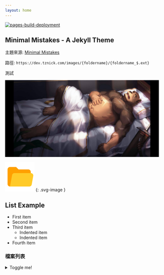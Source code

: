 ```yaml
---
layout: home
---
```

[![pages-build-deployment](https://github.com/nickburrows/images/actions/workflows/pages/pages-build-deployment/badge.svg)](https://github.com/nickburrows/images/actions/workflows/pages/pages-build-deployment)

## Minimal Mistakes - A Jekyll Theme

主題來源: [Minimal Mistakes](https://mmistakes.github.io/minimal-mistakes/)

路徑: `https://dev.tznick.com/images/{foldername}/{foldername_$.ext}`

測試

![test](beek/beek_1.jpg)

![folder](assets/images/folder.svg)
{: .svg-image }

## List Example

- First item
- Second item
- Third item
  - Indented item
  - Indented item
- Fourth item

### 檔案列表

<details markdown="1">
  <summary>
    Toggle me!
  </summary>

- 📂 __docs__
  - 📄 [Gemfile](Gemfile)
  - 📄 [Gemfile.lock](Gemfile.lock)
  - 📄 [\_config.yml](_config.yml)
  - 📂 __\_data__
    - 📄 [authors.yml](_data/authors.yml)
    - 📄 [navigation.yml](_data/navigation.yml)
    - 📄 [ui\-text.yml](_data/ui-text.yml)
  - 📂 __\_includes__
    - 📂 __footer__
      - 📄 [custom.html](_includes/footer/custom.html)
  - 📂 __\_pages__
    - 📄 [404.md](_pages/404.md)
    - 📄 [about.md](_pages/about.md)
    - 📄 [category\-archive.md](_pages/category-archive.md)
    - 📄 [list.md](_pages/list.md)
    - 📄 [mac.md](_pages/mac.md)
    - 📄 [tag\-archive.md](_pages/tag-archive.md)
    - 📄 [year\-archive.md](_pages/year-archive.md)
  - 📂 __\_posts__
    - 📄 [2010\-01\-07\-post\-modified.md](_posts/2010-01-07-post-modified.md)
    - 📄 [2010\-01\-07\-post\-standard.md](_posts/2010-01-07-post-standard.md)
    - 📄 [2010\-01\-08\-post\-chat.md](_posts/2010-01-08-post-chat.md)
    - 📄 [2010\-02\-05\-post\-notice.md](_posts/2010-02-05-post-notice.md)
    - 📄 [2010\-02\-05\-post\-quote.md](_posts/2010-02-05-post-quote.md)
    - 📄 [2010\-03\-07\-post\-link.md](_posts/2010-03-07-post-link.md)
    - 📄 [2019\-04\-18\-welcome\-to\-jekyll.md](_posts/2019-04-18-welcome-to-jekyll.md)
    - 📄 [2022\-05\-09\-macos\-chang\-default\-text\-editor.md](_posts/2022-05-09-macos-chang-default-text-editor.md)
  - 📂 __\_site__
    - 📄 [404.html](_site/404.html)
    - 📂 __about__
      - 📄 [index.html](_site/about/index.html)
    - 📂 __assets__
      - 📂 __css__
        - 📄 [main.css](_site/assets/css/main.css)
      - 📂 __images__
        - 📄 [bio\-photo\-2.jpg](_site/assets/images/bio-photo-2.jpg)
        - 📄 [bio\-photo.jpg](_site/assets/images/bio-photo.jpg)
        - 📄 [favicon\-96.png](_site/assets/images/favicon-96.png)
        - 📄 [folder.svg](_site/assets/images/folder.svg)
        - 📄 [ryan.jpg](_site/assets/images/ryan.jpg)
      - 📂 __js__
        - 📄 [\_main.js](_site/assets/js/_main.js)
        - 📂 __lunr__
          - 📄 [lunr\-en.js](_site/assets/js/lunr/lunr-en.js)
          - 📄 [lunr\-gr.js](_site/assets/js/lunr/lunr-gr.js)
          - 📄 [lunr\-store.js](_site/assets/js/lunr/lunr-store.js)
          - 📄 [lunr.js](_site/assets/js/lunr/lunr.js)
          - 📄 [lunr.min.js](_site/assets/js/lunr/lunr.min.js)
        - 📄 [main.min.js](_site/assets/js/main.min.js)
        - 📂 __plugins__
          - 📄 [gumshoe.js](_site/assets/js/plugins/gumshoe.js)
          - 📄 [jquery.ba\-throttle\-debounce.js](_site/assets/js/plugins/jquery.ba-throttle-debounce.js)
          - 📄 [jquery.fitvids.js](_site/assets/js/plugins/jquery.fitvids.js)
          - 📄 [jquery.greedy\-navigation.js](_site/assets/js/plugins/jquery.greedy-navigation.js)
          - 📄 [jquery.magnific\-popup.js](_site/assets/js/plugins/jquery.magnific-popup.js)
          - 📄 [smooth\-scroll.js](_site/assets/js/plugins/smooth-scroll.js)
        - 📂 __vendor__
          - 📂 __jquery__
            - 📄 [jquery\-3.5.1.js](_site/assets/js/vendor/jquery/jquery-3.5.1.js)
    - 📂 __beek__
      - 📄 [beek\_1.jpg](_site/beek/beek_1.jpg)
      - 📄 [beek\_2.jpg](_site/beek/beek_2.jpg)
      - 📄 [beek\_3.jpg](_site/beek/beek_3.jpg)
      - 📄 [beek\_4.jpg](_site/beek/beek_4.jpg)
      - 📄 [beek\_5.jpg](_site/beek/beek_5.jpg)
      - 📄 [beek\_6.jpg](_site/beek/beek_6.jpg)
    - 📂 __blog__
      - 📂 __macos\-chang\-default\-text\-editor__
        - 📄 [index.html](_site/blog/macos-chang-default-text-editor/index.html)
      - 📂 __post\-chat__
        - 📄 [index.html](_site/blog/post-chat/index.html)
      - 📂 __post\-link__
        - 📄 [index.html](_site/blog/post-link/index.html)
      - 📂 __post\-modified__
        - 📄 [index.html](_site/blog/post-modified/index.html)
      - 📂 __post\-notice__
        - 📄 [index.html](_site/blog/post-notice/index.html)
      - 📂 __post\-quote__
        - 📄 [index.html](_site/blog/post-quote/index.html)
      - 📂 __post\-standard__
        - 📄 [index.html](_site/blog/post-standard/index.html)
      - 📂 __welcome\-to\-jekyll__
        - 📄 [index.html](_site/blog/welcome-to-jekyll/index.html)
    - 📂 __categories__
      - 📄 [index.html](_site/categories/index.html)
    - 📄 [feed.xml](_site/feed.xml)
    - 📂 __furry__
      - 📄 [furry\_1.jpg](_site/furry/furry_1.jpg)
      - 📄 [furry\_2.jpg](_site/furry/furry_2.jpg)
    - 📂 __furry\_shota__
      - 📄 [furry\_shota\_1.jpg](_site/furry_shota/furry_shota_1.jpg)
      - 📄 [furry\_shota\_10.jpg](_site/furry_shota/furry_shota_10.jpg)
      - 📄 [furry\_shota\_11.jpg](_site/furry_shota/furry_shota_11.jpg)
      - 📄 [furry\_shota\_12.jpg](_site/furry_shota/furry_shota_12.jpg)
      - 📄 [furry\_shota\_13.jpg](_site/furry_shota/furry_shota_13.jpg)
      - 📄 [furry\_shota\_14.jpg](_site/furry_shota/furry_shota_14.jpg)
      - 📄 [furry\_shota\_15.jpg](_site/furry_shota/furry_shota_15.jpg)
      - 📄 [furry\_shota\_16.jpg](_site/furry_shota/furry_shota_16.jpg)
      - 📄 [furry\_shota\_17.jpg](_site/furry_shota/furry_shota_17.jpg)
      - 📄 [furry\_shota\_18.jpg](_site/furry_shota/furry_shota_18.jpg)
      - 📄 [furry\_shota\_19.jpg](_site/furry_shota/furry_shota_19.jpg)
      - 📄 [furry\_shota\_2.jpg](_site/furry_shota/furry_shota_2.jpg)
      - 📄 [furry\_shota\_20.jpg](_site/furry_shota/furry_shota_20.jpg)
      - 📄 [furry\_shota\_21.jpg](_site/furry_shota/furry_shota_21.jpg)
      - 📄 [furry\_shota\_22.jpg](_site/furry_shota/furry_shota_22.jpg)
      - 📄 [furry\_shota\_23.jpg](_site/furry_shota/furry_shota_23.jpg)
      - 📄 [furry\_shota\_24.jpg](_site/furry_shota/furry_shota_24.jpg)
      - 📄 [furry\_shota\_3.jpg](_site/furry_shota/furry_shota_3.jpg)
      - 📄 [furry\_shota\_4.jpg](_site/furry_shota/furry_shota_4.jpg)
      - 📄 [furry\_shota\_5.jpg](_site/furry_shota/furry_shota_5.jpg)
      - 📄 [furry\_shota\_6.jpg](_site/furry_shota/furry_shota_6.jpg)
      - 📄 [furry\_shota\_7.jpg](_site/furry_shota/furry_shota_7.jpg)
      - 📄 [furry\_shota\_8.jpg](_site/furry_shota/furry_shota_8.jpg)
      - 📄 [furry\_shota\_9.jpg](_site/furry_shota/furry_shota_9.jpg)
    - 📂 __gyee__
      - 📄 [gyee\_1.jpg](_site/gyee/gyee_1.jpg)
      - 📄 [gyee\_2.jpg](_site/gyee/gyee_2.jpg)
    - 📄 [index.html](_site/index.html)
    - 📂 __kc__
      - 📄 [kc\_1.jpg](_site/kc/kc_1.jpg)
      - 📄 [kc\_10.jpg](_site/kc/kc_10.jpg)
      - 📄 [kc\_11.jpg](_site/kc/kc_11.jpg)
      - 📄 [kc\_12.jpg](_site/kc/kc_12.jpg)
      - 📄 [kc\_13.jpg](_site/kc/kc_13.jpg)
      - 📄 [kc\_14.jpg](_site/kc/kc_14.jpg)
      - 📄 [kc\_15.jpg](_site/kc/kc_15.jpg)
      - 📄 [kc\_16.jpg](_site/kc/kc_16.jpg)
      - 📄 [kc\_17.jpg](_site/kc/kc_17.jpg)
      - 📄 [kc\_18.jpg](_site/kc/kc_18.jpg)
      - 📄 [kc\_19.jpg](_site/kc/kc_19.jpg)
      - 📄 [kc\_2.jpg](_site/kc/kc_2.jpg)
      - 📄 [kc\_20.jpg](_site/kc/kc_20.jpg)
      - 📄 [kc\_21.jpg](_site/kc/kc_21.jpg)
      - 📄 [kc\_22.jpg](_site/kc/kc_22.jpg)
      - 📄 [kc\_23.jpg](_site/kc/kc_23.jpg)
      - 📄 [kc\_24.jpg](_site/kc/kc_24.jpg)
      - 📄 [kc\_25.jpg](_site/kc/kc_25.jpg)
      - 📄 [kc\_26.jpg](_site/kc/kc_26.jpg)
      - 📄 [kc\_27.jpg](_site/kc/kc_27.jpg)
      - 📄 [kc\_28.jpg](_site/kc/kc_28.jpg)
      - 📄 [kc\_29.jpg](_site/kc/kc_29.jpg)
      - 📄 [kc\_3.jpg](_site/kc/kc_3.jpg)
      - 📄 [kc\_30.jpg](_site/kc/kc_30.jpg)
      - 📄 [kc\_31.jpg](_site/kc/kc_31.jpg)
      - 📄 [kc\_32.jpg](_site/kc/kc_32.jpg)
      - 📄 [kc\_33.jpg](_site/kc/kc_33.jpg)
      - 📄 [kc\_34.jpg](_site/kc/kc_34.jpg)
      - 📄 [kc\_35.jpg](_site/kc/kc_35.jpg)
      - 📄 [kc\_36.jpg](_site/kc/kc_36.jpg)
      - 📄 [kc\_37.jpg](_site/kc/kc_37.jpg)
      - 📄 [kc\_38.jpg](_site/kc/kc_38.jpg)
      - 📄 [kc\_39.jpg](_site/kc/kc_39.jpg)
      - 📄 [kc\_4.jpg](_site/kc/kc_4.jpg)
      - 📄 [kc\_40.jpg](_site/kc/kc_40.jpg)
      - 📄 [kc\_41.jpg](_site/kc/kc_41.jpg)
      - 📄 [kc\_42.jpg](_site/kc/kc_42.jpg)
      - 📄 [kc\_43.jpg](_site/kc/kc_43.jpg)
      - 📄 [kc\_44.jpg](_site/kc/kc_44.jpg)
      - 📄 [kc\_45.jpg](_site/kc/kc_45.jpg)
      - 📄 [kc\_46.jpg](_site/kc/kc_46.jpg)
      - 📄 [kc\_5.jpg](_site/kc/kc_5.jpg)
      - 📄 [kc\_6.jpg](_site/kc/kc_6.jpg)
      - 📄 [kc\_7.jpg](_site/kc/kc_7.jpg)
      - 📄 [kc\_8.jpg](_site/kc/kc_8.jpg)
      - 📄 [kc\_9.jpg](_site/kc/kc_9.jpg)
    - 📂 __kevin__
      - 📄 [kevin\_1.jpeg](_site/kevin/kevin_1.jpeg)
      - 📄 [kevin\_10.jpeg](_site/kevin/kevin_10.jpeg)
      - 📄 [kevin\_100.jpeg](_site/kevin/kevin_100.jpeg)
      - 📄 [kevin\_101.jpeg](_site/kevin/kevin_101.jpeg)
      - 📄 [kevin\_102.jpeg](_site/kevin/kevin_102.jpeg)
      - 📄 [kevin\_103.jpeg](_site/kevin/kevin_103.jpeg)
      - 📄 [kevin\_104.jpeg](_site/kevin/kevin_104.jpeg)
      - 📄 [kevin\_105.jpeg](_site/kevin/kevin_105.jpeg)
      - 📄 [kevin\_106.jpeg](_site/kevin/kevin_106.jpeg)
      - 📄 [kevin\_107.jpeg](_site/kevin/kevin_107.jpeg)
      - 📄 [kevin\_108.jpeg](_site/kevin/kevin_108.jpeg)
      - 📄 [kevin\_109.jpeg](_site/kevin/kevin_109.jpeg)
      - 📄 [kevin\_11.jpeg](_site/kevin/kevin_11.jpeg)
      - 📄 [kevin\_110.jpeg](_site/kevin/kevin_110.jpeg)
      - 📄 [kevin\_111.jpeg](_site/kevin/kevin_111.jpeg)
      - 📄 [kevin\_112.jpeg](_site/kevin/kevin_112.jpeg)
      - 📄 [kevin\_113.jpeg](_site/kevin/kevin_113.jpeg)
      - 📄 [kevin\_114.jpeg](_site/kevin/kevin_114.jpeg)
      - 📄 [kevin\_115.jpeg](_site/kevin/kevin_115.jpeg)
      - 📄 [kevin\_116.jpeg](_site/kevin/kevin_116.jpeg)
      - 📄 [kevin\_117.jpeg](_site/kevin/kevin_117.jpeg)
      - 📄 [kevin\_118.jpeg](_site/kevin/kevin_118.jpeg)
      - 📄 [kevin\_119.jpeg](_site/kevin/kevin_119.jpeg)
      - 📄 [kevin\_12.jpeg](_site/kevin/kevin_12.jpeg)
      - 📄 [kevin\_120.jpeg](_site/kevin/kevin_120.jpeg)
      - 📄 [kevin\_121.jpeg](_site/kevin/kevin_121.jpeg)
      - 📄 [kevin\_122.jpeg](_site/kevin/kevin_122.jpeg)
      - 📄 [kevin\_123.jpeg](_site/kevin/kevin_123.jpeg)
      - 📄 [kevin\_124.jpeg](_site/kevin/kevin_124.jpeg)
      - 📄 [kevin\_125.jpeg](_site/kevin/kevin_125.jpeg)
      - 📄 [kevin\_126.jpeg](_site/kevin/kevin_126.jpeg)
      - 📄 [kevin\_127.jpeg](_site/kevin/kevin_127.jpeg)
      - 📄 [kevin\_128.jpeg](_site/kevin/kevin_128.jpeg)
      - 📄 [kevin\_129.jpeg](_site/kevin/kevin_129.jpeg)
      - 📄 [kevin\_13.jpeg](_site/kevin/kevin_13.jpeg)
      - 📄 [kevin\_130.jpeg](_site/kevin/kevin_130.jpeg)
      - 📄 [kevin\_131.jpeg](_site/kevin/kevin_131.jpeg)
      - 📄 [kevin\_132.png](_site/kevin/kevin_132.png)
      - 📄 [kevin\_133.png](_site/kevin/kevin_133.png)
      - 📄 [kevin\_134.png](_site/kevin/kevin_134.png)
      - 📄 [kevin\_135.png](_site/kevin/kevin_135.png)
      - 📄 [kevin\_136.jpeg](_site/kevin/kevin_136.jpeg)
      - 📄 [kevin\_137.jpeg](_site/kevin/kevin_137.jpeg)
      - 📄 [kevin\_138.jpeg](_site/kevin/kevin_138.jpeg)
      - 📄 [kevin\_139.jpeg](_site/kevin/kevin_139.jpeg)
      - 📄 [kevin\_14.jpeg](_site/kevin/kevin_14.jpeg)
      - 📄 [kevin\_140.jpeg](_site/kevin/kevin_140.jpeg)
      - 📄 [kevin\_141.jpeg](_site/kevin/kevin_141.jpeg)
      - 📄 [kevin\_142.jpeg](_site/kevin/kevin_142.jpeg)
      - 📄 [kevin\_143.jpeg](_site/kevin/kevin_143.jpeg)
      - 📄 [kevin\_144.jpeg](_site/kevin/kevin_144.jpeg)
      - 📄 [kevin\_145.jpeg](_site/kevin/kevin_145.jpeg)
      - 📄 [kevin\_146.jpeg](_site/kevin/kevin_146.jpeg)
      - 📄 [kevin\_147.jpeg](_site/kevin/kevin_147.jpeg)
      - 📄 [kevin\_148.jpeg](_site/kevin/kevin_148.jpeg)
      - 📄 [kevin\_149.jpeg](_site/kevin/kevin_149.jpeg)
      - 📄 [kevin\_15.jpeg](_site/kevin/kevin_15.jpeg)
      - 📄 [kevin\_150.jpeg](_site/kevin/kevin_150.jpeg)
      - 📄 [kevin\_151.jpeg](_site/kevin/kevin_151.jpeg)
      - 📄 [kevin\_152.jpeg](_site/kevin/kevin_152.jpeg)
      - 📄 [kevin\_153.jpeg](_site/kevin/kevin_153.jpeg)
      - 📄 [kevin\_154.jpeg](_site/kevin/kevin_154.jpeg)
      - 📄 [kevin\_155.jpeg](_site/kevin/kevin_155.jpeg)
      - 📄 [kevin\_156.jpeg](_site/kevin/kevin_156.jpeg)
      - 📄 [kevin\_157.jpeg](_site/kevin/kevin_157.jpeg)
      - 📄 [kevin\_158.jpeg](_site/kevin/kevin_158.jpeg)
      - 📄 [kevin\_159.jpeg](_site/kevin/kevin_159.jpeg)
      - 📄 [kevin\_16.jpeg](_site/kevin/kevin_16.jpeg)
      - 📄 [kevin\_160.jpeg](_site/kevin/kevin_160.jpeg)
      - 📄 [kevin\_161.jpeg](_site/kevin/kevin_161.jpeg)
      - 📄 [kevin\_162.jpeg](_site/kevin/kevin_162.jpeg)
      - 📄 [kevin\_163.gif](_site/kevin/kevin_163.gif)
      - 📄 [kevin\_164.jpeg](_site/kevin/kevin_164.jpeg)
      - 📄 [kevin\_165.jpeg](_site/kevin/kevin_165.jpeg)
      - 📄 [kevin\_166.jpeg](_site/kevin/kevin_166.jpeg)
      - 📄 [kevin\_167.jpeg](_site/kevin/kevin_167.jpeg)
      - 📄 [kevin\_168.jpeg](_site/kevin/kevin_168.jpeg)
      - 📄 [kevin\_169.jpeg](_site/kevin/kevin_169.jpeg)
      - 📄 [kevin\_17.jpeg](_site/kevin/kevin_17.jpeg)
      - 📄 [kevin\_170.jpeg](_site/kevin/kevin_170.jpeg)
      - 📄 [kevin\_171.jpeg](_site/kevin/kevin_171.jpeg)
      - 📄 [kevin\_172.jpeg](_site/kevin/kevin_172.jpeg)
      - 📄 [kevin\_173.jpeg](_site/kevin/kevin_173.jpeg)
      - 📄 [kevin\_174.jpeg](_site/kevin/kevin_174.jpeg)
      - 📄 [kevin\_175.jpeg](_site/kevin/kevin_175.jpeg)
      - 📄 [kevin\_176.jpeg](_site/kevin/kevin_176.jpeg)
      - 📄 [kevin\_177.jpeg](_site/kevin/kevin_177.jpeg)
      - 📄 [kevin\_178.png](_site/kevin/kevin_178.png)
      - 📄 [kevin\_179.jpeg](_site/kevin/kevin_179.jpeg)
      - 📄 [kevin\_18.jpeg](_site/kevin/kevin_18.jpeg)
      - 📄 [kevin\_180.jpeg](_site/kevin/kevin_180.jpeg)
      - 📄 [kevin\_181.jpeg](_site/kevin/kevin_181.jpeg)
      - 📄 [kevin\_182.jpeg](_site/kevin/kevin_182.jpeg)
      - 📄 [kevin\_183.jpeg](_site/kevin/kevin_183.jpeg)
      - 📄 [kevin\_184.jpeg](_site/kevin/kevin_184.jpeg)
      - 📄 [kevin\_185.jpeg](_site/kevin/kevin_185.jpeg)
      - 📄 [kevin\_19.jpeg](_site/kevin/kevin_19.jpeg)
      - 📄 [kevin\_2.jpeg](_site/kevin/kevin_2.jpeg)
      - 📄 [kevin\_20.jpeg](_site/kevin/kevin_20.jpeg)
      - 📄 [kevin\_21.jpeg](_site/kevin/kevin_21.jpeg)
      - 📄 [kevin\_22.jpeg](_site/kevin/kevin_22.jpeg)
      - 📄 [kevin\_23.jpeg](_site/kevin/kevin_23.jpeg)
      - 📄 [kevin\_24.jpeg](_site/kevin/kevin_24.jpeg)
      - 📄 [kevin\_25.jpeg](_site/kevin/kevin_25.jpeg)
      - 📄 [kevin\_26.jpeg](_site/kevin/kevin_26.jpeg)
      - 📄 [kevin\_27.jpeg](_site/kevin/kevin_27.jpeg)
      - 📄 [kevin\_28.jpeg](_site/kevin/kevin_28.jpeg)
      - 📄 [kevin\_29.jpeg](_site/kevin/kevin_29.jpeg)
      - 📄 [kevin\_3.jpeg](_site/kevin/kevin_3.jpeg)
      - 📄 [kevin\_30.jpeg](_site/kevin/kevin_30.jpeg)
      - 📄 [kevin\_31.jpeg](_site/kevin/kevin_31.jpeg)
      - 📄 [kevin\_32.jpeg](_site/kevin/kevin_32.jpeg)
      - 📄 [kevin\_33.jpeg](_site/kevin/kevin_33.jpeg)
      - 📄 [kevin\_34.jpeg](_site/kevin/kevin_34.jpeg)
      - 📄 [kevin\_35.jpeg](_site/kevin/kevin_35.jpeg)
      - 📄 [kevin\_36.jpeg](_site/kevin/kevin_36.jpeg)
      - 📄 [kevin\_37.jpeg](_site/kevin/kevin_37.jpeg)
      - 📄 [kevin\_38.jpeg](_site/kevin/kevin_38.jpeg)
      - 📄 [kevin\_39.jpeg](_site/kevin/kevin_39.jpeg)
      - 📄 [kevin\_4.jpeg](_site/kevin/kevin_4.jpeg)
      - 📄 [kevin\_40.jpeg](_site/kevin/kevin_40.jpeg)
      - 📄 [kevin\_41.jpeg](_site/kevin/kevin_41.jpeg)
      - 📄 [kevin\_42.jpeg](_site/kevin/kevin_42.jpeg)
      - 📄 [kevin\_43.jpeg](_site/kevin/kevin_43.jpeg)
      - 📄 [kevin\_44.jpeg](_site/kevin/kevin_44.jpeg)
      - 📄 [kevin\_45.jpeg](_site/kevin/kevin_45.jpeg)
      - 📄 [kevin\_46.jpeg](_site/kevin/kevin_46.jpeg)
      - 📄 [kevin\_47.jpeg](_site/kevin/kevin_47.jpeg)
      - 📄 [kevin\_48.jpeg](_site/kevin/kevin_48.jpeg)
      - 📄 [kevin\_49.jpeg](_site/kevin/kevin_49.jpeg)
      - 📄 [kevin\_5.jpeg](_site/kevin/kevin_5.jpeg)
      - 📄 [kevin\_50.jpeg](_site/kevin/kevin_50.jpeg)
      - 📄 [kevin\_51.jpeg](_site/kevin/kevin_51.jpeg)
      - 📄 [kevin\_52.jpeg](_site/kevin/kevin_52.jpeg)
      - 📄 [kevin\_53.jpeg](_site/kevin/kevin_53.jpeg)
      - 📄 [kevin\_54.jpeg](_site/kevin/kevin_54.jpeg)
      - 📄 [kevin\_55.jpeg](_site/kevin/kevin_55.jpeg)
      - 📄 [kevin\_56.jpeg](_site/kevin/kevin_56.jpeg)
      - 📄 [kevin\_57.jpeg](_site/kevin/kevin_57.jpeg)
      - 📄 [kevin\_58.jpeg](_site/kevin/kevin_58.jpeg)
      - 📄 [kevin\_59.jpeg](_site/kevin/kevin_59.jpeg)
      - 📄 [kevin\_6.jpeg](_site/kevin/kevin_6.jpeg)
      - 📄 [kevin\_60.jpeg](_site/kevin/kevin_60.jpeg)
      - 📄 [kevin\_61.jpeg](_site/kevin/kevin_61.jpeg)
      - 📄 [kevin\_62.jpeg](_site/kevin/kevin_62.jpeg)
      - 📄 [kevin\_63.jpeg](_site/kevin/kevin_63.jpeg)
      - 📄 [kevin\_64.jpeg](_site/kevin/kevin_64.jpeg)
      - 📄 [kevin\_65.jpeg](_site/kevin/kevin_65.jpeg)
      - 📄 [kevin\_66.jpeg](_site/kevin/kevin_66.jpeg)
      - 📄 [kevin\_67.jpeg](_site/kevin/kevin_67.jpeg)
      - 📄 [kevin\_68.jpeg](_site/kevin/kevin_68.jpeg)
      - 📄 [kevin\_69.jpeg](_site/kevin/kevin_69.jpeg)
      - 📄 [kevin\_7.jpeg](_site/kevin/kevin_7.jpeg)
      - 📄 [kevin\_70.jpeg](_site/kevin/kevin_70.jpeg)
      - 📄 [kevin\_71.jpeg](_site/kevin/kevin_71.jpeg)
      - 📄 [kevin\_72.jpeg](_site/kevin/kevin_72.jpeg)
      - 📄 [kevin\_73.jpeg](_site/kevin/kevin_73.jpeg)
      - 📄 [kevin\_74.jpeg](_site/kevin/kevin_74.jpeg)
      - 📄 [kevin\_75.jpeg](_site/kevin/kevin_75.jpeg)
      - 📄 [kevin\_76.jpeg](_site/kevin/kevin_76.jpeg)
      - 📄 [kevin\_77.jpeg](_site/kevin/kevin_77.jpeg)
      - 📄 [kevin\_78.jpeg](_site/kevin/kevin_78.jpeg)
      - 📄 [kevin\_79.jpeg](_site/kevin/kevin_79.jpeg)
      - 📄 [kevin\_8.jpeg](_site/kevin/kevin_8.jpeg)
      - 📄 [kevin\_80.jpeg](_site/kevin/kevin_80.jpeg)
      - 📄 [kevin\_81.jpeg](_site/kevin/kevin_81.jpeg)
      - 📄 [kevin\_82.jpeg](_site/kevin/kevin_82.jpeg)
      - 📄 [kevin\_83.jpeg](_site/kevin/kevin_83.jpeg)
      - 📄 [kevin\_84.jpeg](_site/kevin/kevin_84.jpeg)
      - 📄 [kevin\_85.jpeg](_site/kevin/kevin_85.jpeg)
      - 📄 [kevin\_86.jpeg](_site/kevin/kevin_86.jpeg)
      - 📄 [kevin\_87.jpeg](_site/kevin/kevin_87.jpeg)
      - 📄 [kevin\_88.jpeg](_site/kevin/kevin_88.jpeg)
      - 📄 [kevin\_89.jpeg](_site/kevin/kevin_89.jpeg)
      - 📄 [kevin\_9.jpeg](_site/kevin/kevin_9.jpeg)
      - 📄 [kevin\_90.jpeg](_site/kevin/kevin_90.jpeg)
      - 📄 [kevin\_91.jpeg](_site/kevin/kevin_91.jpeg)
      - 📄 [kevin\_92.jpeg](_site/kevin/kevin_92.jpeg)
      - 📄 [kevin\_93.jpeg](_site/kevin/kevin_93.jpeg)
      - 📄 [kevin\_94.jpeg](_site/kevin/kevin_94.jpeg)
      - 📄 [kevin\_95.jpeg](_site/kevin/kevin_95.jpeg)
      - 📄 [kevin\_96.jpeg](_site/kevin/kevin_96.jpeg)
      - 📄 [kevin\_97.jpeg](_site/kevin/kevin_97.jpeg)
      - 📄 [kevin\_98.jpeg](_site/kevin/kevin_98.jpeg)
      - 📄 [kevin\_99.jpeg](_site/kevin/kevin_99.jpeg)
    - 📂 __kimono__
      - 📄 [kimono\_1.jpg](_site/kimono/kimono_1.jpg)
      - 📄 [kimono\_2.jpg](_site/kimono/kimono_2.jpg)
      - 📄 [kimono\_3.jpg](_site/kimono/kimono_3.jpg)
      - 📄 [kimono\_4.jpg](_site/kimono/kimono_4.jpg)
    - 📂 __kulau__
      - 📄 [kulau\_1.jpg](_site/kulau/kulau_1.jpg)
      - 📄 [kulau\_2.png](_site/kulau/kulau_2.png)
      - 📄 [kulau\_3.jpg](_site/kulau/kulau_3.jpg)
      - 📄 [kulau\_4.jpg](_site/kulau/kulau_4.jpg)
    - 📂 __lagoon__
      - 📄 [lagoon\_1.jpg](_site/lagoon/lagoon_1.jpg)
      - 📄 [lagoon\_10.jpg](_site/lagoon/lagoon_10.jpg)
      - 📄 [lagoon\_11.jpg](_site/lagoon/lagoon_11.jpg)
      - 📄 [lagoon\_12.jpg](_site/lagoon/lagoon_12.jpg)
      - 📄 [lagoon\_13.jpg](_site/lagoon/lagoon_13.jpg)
      - 📄 [lagoon\_14.jpg](_site/lagoon/lagoon_14.jpg)
      - 📄 [lagoon\_15.jpg](_site/lagoon/lagoon_15.jpg)
      - 📄 [lagoon\_16.jpg](_site/lagoon/lagoon_16.jpg)
      - 📄 [lagoon\_17.jpg](_site/lagoon/lagoon_17.jpg)
      - 📄 [lagoon\_2.jpg](_site/lagoon/lagoon_2.jpg)
      - 📄 [lagoon\_3.jpg](_site/lagoon/lagoon_3.jpg)
      - 📄 [lagoon\_4.jpg](_site/lagoon/lagoon_4.jpg)
      - 📄 [lagoon\_5.jpg](_site/lagoon/lagoon_5.jpg)
      - 📄 [lagoon\_6.jpg](_site/lagoon/lagoon_6.jpg)
      - 📄 [lagoon\_7.jpg](_site/lagoon/lagoon_7.jpg)
      - 📄 [lagoon\_8.jpg](_site/lagoon/lagoon_8.jpg)
      - 📄 [lagoon\_9.jpg](_site/lagoon/lagoon_9.jpg)
    - 📂 __lin\_hu__
      - 📄 [lin\_hu\_1.jpg](_site/lin_hu/lin_hu_1.jpg)
      - 📄 [lin\_hu\_10.jpg](_site/lin_hu/lin_hu_10.jpg)
      - 📄 [lin\_hu\_11.jpg](_site/lin_hu/lin_hu_11.jpg)
      - 📄 [lin\_hu\_2.jpg](_site/lin_hu/lin_hu_2.jpg)
      - 📄 [lin\_hu\_3.jpg](_site/lin_hu/lin_hu_3.jpg)
      - 📄 [lin\_hu\_4.jpg](_site/lin_hu/lin_hu_4.jpg)
      - 📄 [lin\_hu\_5.jpg](_site/lin_hu/lin_hu_5.jpg)
      - 📄 [lin\_hu\_6.jpg](_site/lin_hu/lin_hu_6.jpg)
      - 📄 [lin\_hu\_7.jpg](_site/lin_hu/lin_hu_7.jpg)
      - 📄 [lin\_hu\_8.jpg](_site/lin_hu/lin_hu_8.jpg)
      - 📄 [lin\_hu\_9.jpg](_site/lin_hu/lin_hu_9.jpg)
    - 📂 __list__
      - 📄 [index.html](_site/list/index.html)
    - 📂 __mac__
      - 📄 [index.html](_site/mac/index.html)
    - 📂 __pokemon__
      - 📄 [pokemon\_1.jpg](_site/pokemon/pokemon_1.jpg)
      - 📄 [pokemon\_10.jpg](_site/pokemon/pokemon_10.jpg)
      - 📄 [pokemon\_11.jpg](_site/pokemon/pokemon_11.jpg)
      - 📄 [pokemon\_12.jpg](_site/pokemon/pokemon_12.jpg)
      - 📄 [pokemon\_13.jpg](_site/pokemon/pokemon_13.jpg)
      - 📄 [pokemon\_14.png](_site/pokemon/pokemon_14.png)
      - 📄 [pokemon\_2.jpg](_site/pokemon/pokemon_2.jpg)
      - 📄 [pokemon\_3.jpg](_site/pokemon/pokemon_3.jpg)
      - 📄 [pokemon\_4.jpg](_site/pokemon/pokemon_4.jpg)
      - 📄 [pokemon\_5.jpg](_site/pokemon/pokemon_5.jpg)
      - 📄 [pokemon\_6.jpg](_site/pokemon/pokemon_6.jpg)
      - 📄 [pokemon\_7.jpg](_site/pokemon/pokemon_7.jpg)
      - 📄 [pokemon\_8.jpg](_site/pokemon/pokemon_8.jpg)
      - 📄 [pokemon\_9.jpg](_site/pokemon/pokemon_9.jpg)
    - 📂 __posts__
      - 📄 [index.html](_site/posts/index.html)
    - 📄 [robots.txt](_site/robots.txt)
    - 📂 __sdo__
      - 📄 [sdo\_1.jpg](_site/sdo/sdo_1.jpg)
      - 📄 [sdo\_2.jpg](_site/sdo/sdo_2.jpg)
      - 📄 [sdo\_3.jpg](_site/sdo/sdo_3.jpg)
      - 📄 [sdo\_4.jpg](_site/sdo/sdo_4.jpg)
      - 📄 [sdo\_5.jpg](_site/sdo/sdo_5.jpg)
    - 📂 __shuchi__
      - 📄 [shuchi\_1.jpg](_site/shuchi/shuchi_1.jpg)
      - 📄 [shuchi\_2.jpg](_site/shuchi/shuchi_2.jpg)
      - 📄 [shuchi\_3.jpg](_site/shuchi/shuchi_3.jpg)
      - 📄 [shuchi\_4.png](_site/shuchi/shuchi_4.png)
      - 📄 [shuchi\_5.png](_site/shuchi/shuchi_5.png)
      - 📄 [shuchi\_6.png](_site/shuchi/shuchi_6.png)
      - 📄 [shuchi\_7.jpg](_site/shuchi/shuchi_7.jpg)
      - 📄 [shuchi\_8.jpg](_site/shuchi/shuchi_8.jpg)
    - 📄 [sitemap.xml](_site/sitemap.xml)
    - 📂 __sum__
      - 📄 [sum\_1.jpg](_site/sum/sum_1.jpg)
      - 📄 [sum\_10.jpg](_site/sum/sum_10.jpg)
      - 📄 [sum\_11.jpg](_site/sum/sum_11.jpg)
      - 📄 [sum\_12.jpg](_site/sum/sum_12.jpg)
      - 📄 [sum\_13.png](_site/sum/sum_13.png)
      - 📄 [sum\_14.jpg](_site/sum/sum_14.jpg)
      - 📄 [sum\_15.jpg](_site/sum/sum_15.jpg)
      - 📄 [sum\_16.jpg](_site/sum/sum_16.jpg)
      - 📄 [sum\_17.jpg](_site/sum/sum_17.jpg)
      - 📄 [sum\_18.jpg](_site/sum/sum_18.jpg)
      - 📄 [sum\_19.jpg](_site/sum/sum_19.jpg)
      - 📄 [sum\_2.jpg](_site/sum/sum_2.jpg)
      - 📄 [sum\_20.jpg](_site/sum/sum_20.jpg)
      - 📄 [sum\_21.jpg](_site/sum/sum_21.jpg)
      - 📄 [sum\_22.jpg](_site/sum/sum_22.jpg)
      - 📄 [sum\_23.jpg](_site/sum/sum_23.jpg)
      - 📄 [sum\_3.jpg](_site/sum/sum_3.jpg)
      - 📄 [sum\_4.jpg](_site/sum/sum_4.jpg)
      - 📄 [sum\_5.jpg](_site/sum/sum_5.jpg)
      - 📄 [sum\_6.jpg](_site/sum/sum_6.jpg)
      - 📄 [sum\_7.jpg](_site/sum/sum_7.jpg)
      - 📄 [sum\_8.jpg](_site/sum/sum_8.jpg)
      - 📄 [sum\_9.jpg](_site/sum/sum_9.jpg)
    - 📂 __tags__
      - 📄 [index.html](_site/tags/index.html)
    - 📂 __take__
      - 📄 [take\_1.jpg](_site/take/take_1.jpg)
      - 📄 [take\_10.jpg](_site/take/take_10.jpg)
      - 📄 [take\_11.jpg](_site/take/take_11.jpg)
      - 📄 [take\_12.jpg](_site/take/take_12.jpg)
      - 📄 [take\_13.png](_site/take/take_13.png)
      - 📄 [take\_14.jpg](_site/take/take_14.jpg)
      - 📄 [take\_15.jpg](_site/take/take_15.jpg)
      - 📄 [take\_16.jpg](_site/take/take_16.jpg)
      - 📄 [take\_17.jpg](_site/take/take_17.jpg)
      - 📄 [take\_18.jpg](_site/take/take_18.jpg)
      - 📄 [take\_19.jpg](_site/take/take_19.jpg)
      - 📄 [take\_2.jpg](_site/take/take_2.jpg)
      - 📄 [take\_20.jpg](_site/take/take_20.jpg)
      - 📄 [take\_21.jpg](_site/take/take_21.jpg)
      - 📄 [take\_22.jpg](_site/take/take_22.jpg)
      - 📄 [take\_23.jpg](_site/take/take_23.jpg)
      - 📄 [take\_24.png](_site/take/take_24.png)
      - 📄 [take\_3.jpg](_site/take/take_3.jpg)
      - 📄 [take\_4.jpg](_site/take/take_4.jpg)
      - 📄 [take\_5.jpg](_site/take/take_5.jpg)
      - 📄 [take\_6.jpg](_site/take/take_6.jpg)
      - 📄 [take\_7.jpg](_site/take/take_7.jpg)
      - 📄 [take\_8.jpg](_site/take/take_8.jpg)
      - 📄 [take\_9.jpg](_site/take/take_9.jpg)
  - 📂 __assets__
    - 📂 __css__
    - 📂 __images__
      - 📄 [bio\-photo\-2.jpg](assets/images/bio-photo-2.jpg)
      - 📄 [bio\-photo.jpg](assets/images/bio-photo.jpg)
      - 📄 [favicon\-96.png](assets/images/favicon-96.png)
      - 📄 [folder.svg](assets/images/folder.svg)
      - 📄 [ryan.jpg](assets/images/ryan.jpg)
  - 📂 __beek__
    - 📄 [beek\_1.jpg](beek/beek_1.jpg)
    - 📄 [beek\_2.jpg](beek/beek_2.jpg)
    - 📄 [beek\_3.jpg](beek/beek_3.jpg)
    - 📄 [beek\_4.jpg](beek/beek_4.jpg)
    - 📄 [beek\_5.jpg](beek/beek_5.jpg)
    - 📄 [beek\_6.jpg](beek/beek_6.jpg)
  - 📂 __car__
  - 📂 __furry__
    - 📄 [furry\_1.jpg](furry/furry_1.jpg)
    - 📄 [furry\_2.jpg](furry/furry_2.jpg)
  - 📂 __furry\_shota__
    - 📄 [furry\_shota\_1.jpg](furry_shota/furry_shota_1.jpg)
    - 📄 [furry\_shota\_10.jpg](furry_shota/furry_shota_10.jpg)
    - 📄 [furry\_shota\_11.jpg](furry_shota/furry_shota_11.jpg)
    - 📄 [furry\_shota\_12.jpg](furry_shota/furry_shota_12.jpg)
    - 📄 [furry\_shota\_13.jpg](furry_shota/furry_shota_13.jpg)
    - 📄 [furry\_shota\_14.jpg](furry_shota/furry_shota_14.jpg)
    - 📄 [furry\_shota\_15.jpg](furry_shota/furry_shota_15.jpg)
    - 📄 [furry\_shota\_16.jpg](furry_shota/furry_shota_16.jpg)
    - 📄 [furry\_shota\_17.jpg](furry_shota/furry_shota_17.jpg)
    - 📄 [furry\_shota\_18.jpg](furry_shota/furry_shota_18.jpg)
    - 📄 [furry\_shota\_19.jpg](furry_shota/furry_shota_19.jpg)
    - 📄 [furry\_shota\_2.jpg](furry_shota/furry_shota_2.jpg)
    - 📄 [furry\_shota\_20.jpg](furry_shota/furry_shota_20.jpg)
    - 📄 [furry\_shota\_21.jpg](furry_shota/furry_shota_21.jpg)
    - 📄 [furry\_shota\_22.jpg](furry_shota/furry_shota_22.jpg)
    - 📄 [furry\_shota\_23.jpg](furry_shota/furry_shota_23.jpg)
    - 📄 [furry\_shota\_24.jpg](furry_shota/furry_shota_24.jpg)
    - 📄 [furry\_shota\_3.jpg](furry_shota/furry_shota_3.jpg)
    - 📄 [furry\_shota\_4.jpg](furry_shota/furry_shota_4.jpg)
    - 📄 [furry\_shota\_5.jpg](furry_shota/furry_shota_5.jpg)
    - 📄 [furry\_shota\_6.jpg](furry_shota/furry_shota_6.jpg)
    - 📄 [furry\_shota\_7.jpg](furry_shota/furry_shota_7.jpg)
    - 📄 [furry\_shota\_8.jpg](furry_shota/furry_shota_8.jpg)
    - 📄 [furry\_shota\_9.jpg](furry_shota/furry_shota_9.jpg)
  - 📂 __game__
  - 📂 __gyee__
    - 📄 [gyee\_1.jpg](gyee/gyee_1.jpg)
    - 📄 [gyee\_2.jpg](gyee/gyee_2.jpg)
  - 📄 [index.md](index.md)
  - 📂 __kc__
    - 📄 [kc\_1.jpg](kc/kc_1.jpg)
    - 📄 [kc\_10.jpg](kc/kc_10.jpg)
    - 📄 [kc\_11.jpg](kc/kc_11.jpg)
    - 📄 [kc\_12.jpg](kc/kc_12.jpg)
    - 📄 [kc\_13.jpg](kc/kc_13.jpg)
    - 📄 [kc\_14.jpg](kc/kc_14.jpg)
    - 📄 [kc\_15.jpg](kc/kc_15.jpg)
    - 📄 [kc\_16.jpg](kc/kc_16.jpg)
    - 📄 [kc\_17.jpg](kc/kc_17.jpg)
    - 📄 [kc\_18.jpg](kc/kc_18.jpg)
    - 📄 [kc\_19.jpg](kc/kc_19.jpg)
    - 📄 [kc\_2.jpg](kc/kc_2.jpg)
    - 📄 [kc\_20.jpg](kc/kc_20.jpg)
    - 📄 [kc\_21.jpg](kc/kc_21.jpg)
    - 📄 [kc\_22.jpg](kc/kc_22.jpg)
    - 📄 [kc\_23.jpg](kc/kc_23.jpg)
    - 📄 [kc\_24.jpg](kc/kc_24.jpg)
    - 📄 [kc\_25.jpg](kc/kc_25.jpg)
    - 📄 [kc\_26.jpg](kc/kc_26.jpg)
    - 📄 [kc\_27.jpg](kc/kc_27.jpg)
    - 📄 [kc\_28.jpg](kc/kc_28.jpg)
    - 📄 [kc\_29.jpg](kc/kc_29.jpg)
    - 📄 [kc\_3.jpg](kc/kc_3.jpg)
    - 📄 [kc\_30.jpg](kc/kc_30.jpg)
    - 📄 [kc\_31.jpg](kc/kc_31.jpg)
    - 📄 [kc\_32.jpg](kc/kc_32.jpg)
    - 📄 [kc\_33.jpg](kc/kc_33.jpg)
    - 📄 [kc\_34.jpg](kc/kc_34.jpg)
    - 📄 [kc\_35.jpg](kc/kc_35.jpg)
    - 📄 [kc\_36.jpg](kc/kc_36.jpg)
    - 📄 [kc\_37.jpg](kc/kc_37.jpg)
    - 📄 [kc\_38.jpg](kc/kc_38.jpg)
    - 📄 [kc\_39.jpg](kc/kc_39.jpg)
    - 📄 [kc\_4.jpg](kc/kc_4.jpg)
    - 📄 [kc\_40.jpg](kc/kc_40.jpg)
    - 📄 [kc\_41.jpg](kc/kc_41.jpg)
    - 📄 [kc\_42.jpg](kc/kc_42.jpg)
    - 📄 [kc\_43.jpg](kc/kc_43.jpg)
    - 📄 [kc\_44.jpg](kc/kc_44.jpg)
    - 📄 [kc\_45.jpg](kc/kc_45.jpg)
    - 📄 [kc\_46.jpg](kc/kc_46.jpg)
    - 📄 [kc\_5.jpg](kc/kc_5.jpg)
    - 📄 [kc\_6.jpg](kc/kc_6.jpg)
    - 📄 [kc\_7.jpg](kc/kc_7.jpg)
    - 📄 [kc\_8.jpg](kc/kc_8.jpg)
    - 📄 [kc\_9.jpg](kc/kc_9.jpg)
  - 📂 __kevin__
    - 📄 [kevin\_1.jpeg](kevin/kevin_1.jpeg)
    - 📄 [kevin\_10.jpeg](kevin/kevin_10.jpeg)
    - 📄 [kevin\_100.jpeg](kevin/kevin_100.jpeg)
    - 📄 [kevin\_101.jpeg](kevin/kevin_101.jpeg)
    - 📄 [kevin\_102.jpeg](kevin/kevin_102.jpeg)
    - 📄 [kevin\_103.jpeg](kevin/kevin_103.jpeg)
    - 📄 [kevin\_104.jpeg](kevin/kevin_104.jpeg)
    - 📄 [kevin\_105.jpeg](kevin/kevin_105.jpeg)
    - 📄 [kevin\_106.jpeg](kevin/kevin_106.jpeg)
    - 📄 [kevin\_107.jpeg](kevin/kevin_107.jpeg)
    - 📄 [kevin\_108.jpeg](kevin/kevin_108.jpeg)
    - 📄 [kevin\_109.jpeg](kevin/kevin_109.jpeg)
    - 📄 [kevin\_11.jpeg](kevin/kevin_11.jpeg)
    - 📄 [kevin\_110.jpeg](kevin/kevin_110.jpeg)
    - 📄 [kevin\_111.jpeg](kevin/kevin_111.jpeg)
    - 📄 [kevin\_112.jpeg](kevin/kevin_112.jpeg)
    - 📄 [kevin\_113.jpeg](kevin/kevin_113.jpeg)
    - 📄 [kevin\_114.jpeg](kevin/kevin_114.jpeg)
    - 📄 [kevin\_115.jpeg](kevin/kevin_115.jpeg)
    - 📄 [kevin\_116.jpeg](kevin/kevin_116.jpeg)
    - 📄 [kevin\_117.jpeg](kevin/kevin_117.jpeg)
    - 📄 [kevin\_118.jpeg](kevin/kevin_118.jpeg)
    - 📄 [kevin\_119.jpeg](kevin/kevin_119.jpeg)
    - 📄 [kevin\_12.jpeg](kevin/kevin_12.jpeg)
    - 📄 [kevin\_120.jpeg](kevin/kevin_120.jpeg)
    - 📄 [kevin\_121.jpeg](kevin/kevin_121.jpeg)
    - 📄 [kevin\_122.jpeg](kevin/kevin_122.jpeg)
    - 📄 [kevin\_123.jpeg](kevin/kevin_123.jpeg)
    - 📄 [kevin\_124.jpeg](kevin/kevin_124.jpeg)
    - 📄 [kevin\_125.jpeg](kevin/kevin_125.jpeg)
    - 📄 [kevin\_126.jpeg](kevin/kevin_126.jpeg)
    - 📄 [kevin\_127.jpeg](kevin/kevin_127.jpeg)
    - 📄 [kevin\_128.jpeg](kevin/kevin_128.jpeg)
    - 📄 [kevin\_129.jpeg](kevin/kevin_129.jpeg)
    - 📄 [kevin\_13.jpeg](kevin/kevin_13.jpeg)
    - 📄 [kevin\_130.jpeg](kevin/kevin_130.jpeg)
    - 📄 [kevin\_131.jpeg](kevin/kevin_131.jpeg)
    - 📄 [kevin\_132.png](kevin/kevin_132.png)
    - 📄 [kevin\_133.png](kevin/kevin_133.png)
    - 📄 [kevin\_134.png](kevin/kevin_134.png)
    - 📄 [kevin\_135.png](kevin/kevin_135.png)
    - 📄 [kevin\_136.jpeg](kevin/kevin_136.jpeg)
    - 📄 [kevin\_137.jpeg](kevin/kevin_137.jpeg)
    - 📄 [kevin\_138.jpeg](kevin/kevin_138.jpeg)
    - 📄 [kevin\_139.jpeg](kevin/kevin_139.jpeg)
    - 📄 [kevin\_14.jpeg](kevin/kevin_14.jpeg)
    - 📄 [kevin\_140.jpeg](kevin/kevin_140.jpeg)
    - 📄 [kevin\_141.jpeg](kevin/kevin_141.jpeg)
    - 📄 [kevin\_142.jpeg](kevin/kevin_142.jpeg)
    - 📄 [kevin\_143.jpeg](kevin/kevin_143.jpeg)
    - 📄 [kevin\_144.jpeg](kevin/kevin_144.jpeg)
    - 📄 [kevin\_145.jpeg](kevin/kevin_145.jpeg)
    - 📄 [kevin\_146.jpeg](kevin/kevin_146.jpeg)
    - 📄 [kevin\_147.jpeg](kevin/kevin_147.jpeg)
    - 📄 [kevin\_148.jpeg](kevin/kevin_148.jpeg)
    - 📄 [kevin\_149.jpeg](kevin/kevin_149.jpeg)
    - 📄 [kevin\_15.jpeg](kevin/kevin_15.jpeg)
    - 📄 [kevin\_150.jpeg](kevin/kevin_150.jpeg)
    - 📄 [kevin\_151.jpeg](kevin/kevin_151.jpeg)
    - 📄 [kevin\_152.jpeg](kevin/kevin_152.jpeg)
    - 📄 [kevin\_153.jpeg](kevin/kevin_153.jpeg)
    - 📄 [kevin\_154.jpeg](kevin/kevin_154.jpeg)
    - 📄 [kevin\_155.jpeg](kevin/kevin_155.jpeg)
    - 📄 [kevin\_156.jpeg](kevin/kevin_156.jpeg)
    - 📄 [kevin\_157.jpeg](kevin/kevin_157.jpeg)
    - 📄 [kevin\_158.jpeg](kevin/kevin_158.jpeg)
    - 📄 [kevin\_159.jpeg](kevin/kevin_159.jpeg)
    - 📄 [kevin\_16.jpeg](kevin/kevin_16.jpeg)
    - 📄 [kevin\_160.jpeg](kevin/kevin_160.jpeg)
    - 📄 [kevin\_161.jpeg](kevin/kevin_161.jpeg)
    - 📄 [kevin\_162.jpeg](kevin/kevin_162.jpeg)
    - 📄 [kevin\_163.gif](kevin/kevin_163.gif)
    - 📄 [kevin\_164.jpeg](kevin/kevin_164.jpeg)
    - 📄 [kevin\_165.jpeg](kevin/kevin_165.jpeg)
    - 📄 [kevin\_166.jpeg](kevin/kevin_166.jpeg)
    - 📄 [kevin\_167.jpeg](kevin/kevin_167.jpeg)
    - 📄 [kevin\_168.jpeg](kevin/kevin_168.jpeg)
    - 📄 [kevin\_169.jpeg](kevin/kevin_169.jpeg)
    - 📄 [kevin\_17.jpeg](kevin/kevin_17.jpeg)
    - 📄 [kevin\_170.jpeg](kevin/kevin_170.jpeg)
    - 📄 [kevin\_171.jpeg](kevin/kevin_171.jpeg)
    - 📄 [kevin\_172.jpeg](kevin/kevin_172.jpeg)
    - 📄 [kevin\_173.jpeg](kevin/kevin_173.jpeg)
    - 📄 [kevin\_174.jpeg](kevin/kevin_174.jpeg)
    - 📄 [kevin\_175.jpeg](kevin/kevin_175.jpeg)
    - 📄 [kevin\_176.jpeg](kevin/kevin_176.jpeg)
    - 📄 [kevin\_177.jpeg](kevin/kevin_177.jpeg)
    - 📄 [kevin\_178.png](kevin/kevin_178.png)
    - 📄 [kevin\_179.jpeg](kevin/kevin_179.jpeg)
    - 📄 [kevin\_18.jpeg](kevin/kevin_18.jpeg)
    - 📄 [kevin\_180.jpeg](kevin/kevin_180.jpeg)
    - 📄 [kevin\_181.jpeg](kevin/kevin_181.jpeg)
    - 📄 [kevin\_182.jpeg](kevin/kevin_182.jpeg)
    - 📄 [kevin\_183.jpeg](kevin/kevin_183.jpeg)
    - 📄 [kevin\_184.jpeg](kevin/kevin_184.jpeg)
    - 📄 [kevin\_185.jpeg](kevin/kevin_185.jpeg)
    - 📄 [kevin\_19.jpeg](kevin/kevin_19.jpeg)
    - 📄 [kevin\_2.jpeg](kevin/kevin_2.jpeg)
    - 📄 [kevin\_20.jpeg](kevin/kevin_20.jpeg)
    - 📄 [kevin\_21.jpeg](kevin/kevin_21.jpeg)
    - 📄 [kevin\_22.jpeg](kevin/kevin_22.jpeg)
    - 📄 [kevin\_23.jpeg](kevin/kevin_23.jpeg)
    - 📄 [kevin\_24.jpeg](kevin/kevin_24.jpeg)
    - 📄 [kevin\_25.jpeg](kevin/kevin_25.jpeg)
    - 📄 [kevin\_26.jpeg](kevin/kevin_26.jpeg)
    - 📄 [kevin\_27.jpeg](kevin/kevin_27.jpeg)
    - 📄 [kevin\_28.jpeg](kevin/kevin_28.jpeg)
    - 📄 [kevin\_29.jpeg](kevin/kevin_29.jpeg)
    - 📄 [kevin\_3.jpeg](kevin/kevin_3.jpeg)
    - 📄 [kevin\_30.jpeg](kevin/kevin_30.jpeg)
    - 📄 [kevin\_31.jpeg](kevin/kevin_31.jpeg)
    - 📄 [kevin\_32.jpeg](kevin/kevin_32.jpeg)
    - 📄 [kevin\_33.jpeg](kevin/kevin_33.jpeg)
    - 📄 [kevin\_34.jpeg](kevin/kevin_34.jpeg)
    - 📄 [kevin\_35.jpeg](kevin/kevin_35.jpeg)
    - 📄 [kevin\_36.jpeg](kevin/kevin_36.jpeg)
    - 📄 [kevin\_37.jpeg](kevin/kevin_37.jpeg)
    - 📄 [kevin\_38.jpeg](kevin/kevin_38.jpeg)
    - 📄 [kevin\_39.jpeg](kevin/kevin_39.jpeg)
    - 📄 [kevin\_4.jpeg](kevin/kevin_4.jpeg)
    - 📄 [kevin\_40.jpeg](kevin/kevin_40.jpeg)
    - 📄 [kevin\_41.jpeg](kevin/kevin_41.jpeg)
    - 📄 [kevin\_42.jpeg](kevin/kevin_42.jpeg)
    - 📄 [kevin\_43.jpeg](kevin/kevin_43.jpeg)
    - 📄 [kevin\_44.jpeg](kevin/kevin_44.jpeg)
    - 📄 [kevin\_45.jpeg](kevin/kevin_45.jpeg)
    - 📄 [kevin\_46.jpeg](kevin/kevin_46.jpeg)
    - 📄 [kevin\_47.jpeg](kevin/kevin_47.jpeg)
    - 📄 [kevin\_48.jpeg](kevin/kevin_48.jpeg)
    - 📄 [kevin\_49.jpeg](kevin/kevin_49.jpeg)
    - 📄 [kevin\_5.jpeg](kevin/kevin_5.jpeg)
    - 📄 [kevin\_50.jpeg](kevin/kevin_50.jpeg)
    - 📄 [kevin\_51.jpeg](kevin/kevin_51.jpeg)
    - 📄 [kevin\_52.jpeg](kevin/kevin_52.jpeg)
    - 📄 [kevin\_53.jpeg](kevin/kevin_53.jpeg)
    - 📄 [kevin\_54.jpeg](kevin/kevin_54.jpeg)
    - 📄 [kevin\_55.jpeg](kevin/kevin_55.jpeg)
    - 📄 [kevin\_56.jpeg](kevin/kevin_56.jpeg)
    - 📄 [kevin\_57.jpeg](kevin/kevin_57.jpeg)
    - 📄 [kevin\_58.jpeg](kevin/kevin_58.jpeg)
    - 📄 [kevin\_59.jpeg](kevin/kevin_59.jpeg)
    - 📄 [kevin\_6.jpeg](kevin/kevin_6.jpeg)
    - 📄 [kevin\_60.jpeg](kevin/kevin_60.jpeg)
    - 📄 [kevin\_61.jpeg](kevin/kevin_61.jpeg)
    - 📄 [kevin\_62.jpeg](kevin/kevin_62.jpeg)
    - 📄 [kevin\_63.jpeg](kevin/kevin_63.jpeg)
    - 📄 [kevin\_64.jpeg](kevin/kevin_64.jpeg)
    - 📄 [kevin\_65.jpeg](kevin/kevin_65.jpeg)
    - 📄 [kevin\_66.jpeg](kevin/kevin_66.jpeg)
    - 📄 [kevin\_67.jpeg](kevin/kevin_67.jpeg)
    - 📄 [kevin\_68.jpeg](kevin/kevin_68.jpeg)
    - 📄 [kevin\_69.jpeg](kevin/kevin_69.jpeg)
    - 📄 [kevin\_7.jpeg](kevin/kevin_7.jpeg)
    - 📄 [kevin\_70.jpeg](kevin/kevin_70.jpeg)
    - 📄 [kevin\_71.jpeg](kevin/kevin_71.jpeg)
    - 📄 [kevin\_72.jpeg](kevin/kevin_72.jpeg)
    - 📄 [kevin\_73.jpeg](kevin/kevin_73.jpeg)
    - 📄 [kevin\_74.jpeg](kevin/kevin_74.jpeg)
    - 📄 [kevin\_75.jpeg](kevin/kevin_75.jpeg)
    - 📄 [kevin\_76.jpeg](kevin/kevin_76.jpeg)
    - 📄 [kevin\_77.jpeg](kevin/kevin_77.jpeg)
    - 📄 [kevin\_78.jpeg](kevin/kevin_78.jpeg)
    - 📄 [kevin\_79.jpeg](kevin/kevin_79.jpeg)
    - 📄 [kevin\_8.jpeg](kevin/kevin_8.jpeg)
    - 📄 [kevin\_80.jpeg](kevin/kevin_80.jpeg)
    - 📄 [kevin\_81.jpeg](kevin/kevin_81.jpeg)
    - 📄 [kevin\_82.jpeg](kevin/kevin_82.jpeg)
    - 📄 [kevin\_83.jpeg](kevin/kevin_83.jpeg)
    - 📄 [kevin\_84.jpeg](kevin/kevin_84.jpeg)
    - 📄 [kevin\_85.jpeg](kevin/kevin_85.jpeg)
    - 📄 [kevin\_86.jpeg](kevin/kevin_86.jpeg)
    - 📄 [kevin\_87.jpeg](kevin/kevin_87.jpeg)
    - 📄 [kevin\_88.jpeg](kevin/kevin_88.jpeg)
    - 📄 [kevin\_89.jpeg](kevin/kevin_89.jpeg)
    - 📄 [kevin\_9.jpeg](kevin/kevin_9.jpeg)
    - 📄 [kevin\_90.jpeg](kevin/kevin_90.jpeg)
    - 📄 [kevin\_91.jpeg](kevin/kevin_91.jpeg)
    - 📄 [kevin\_92.jpeg](kevin/kevin_92.jpeg)
    - 📄 [kevin\_93.jpeg](kevin/kevin_93.jpeg)
    - 📄 [kevin\_94.jpeg](kevin/kevin_94.jpeg)
    - 📄 [kevin\_95.jpeg](kevin/kevin_95.jpeg)
    - 📄 [kevin\_96.jpeg](kevin/kevin_96.jpeg)
    - 📄 [kevin\_97.jpeg](kevin/kevin_97.jpeg)
    - 📄 [kevin\_98.jpeg](kevin/kevin_98.jpeg)
    - 📄 [kevin\_99.jpeg](kevin/kevin_99.jpeg)
  - 📂 __kimono__
    - 📄 [kimono\_1.jpg](kimono/kimono_1.jpg)
    - 📄 [kimono\_2.jpg](kimono/kimono_2.jpg)
    - 📄 [kimono\_3.jpg](kimono/kimono_3.jpg)
    - 📄 [kimono\_4.jpg](kimono/kimono_4.jpg)
  - 📂 __kulau__
    - 📄 [kulau\_1.jpg](kulau/kulau_1.jpg)
    - 📄 [kulau\_2.png](kulau/kulau_2.png)
    - 📄 [kulau\_3.jpg](kulau/kulau_3.jpg)
    - 📄 [kulau\_4.jpg](kulau/kulau_4.jpg)
  - 📂 __lagoon__
    - 📄 [lagoon\_1.jpg](lagoon/lagoon_1.jpg)
    - 📄 [lagoon\_10.jpg](lagoon/lagoon_10.jpg)
    - 📄 [lagoon\_11.jpg](lagoon/lagoon_11.jpg)
    - 📄 [lagoon\_12.jpg](lagoon/lagoon_12.jpg)
    - 📄 [lagoon\_13.jpg](lagoon/lagoon_13.jpg)
    - 📄 [lagoon\_14.jpg](lagoon/lagoon_14.jpg)
    - 📄 [lagoon\_15.jpg](lagoon/lagoon_15.jpg)
    - 📄 [lagoon\_16.jpg](lagoon/lagoon_16.jpg)
    - 📄 [lagoon\_17.jpg](lagoon/lagoon_17.jpg)
    - 📄 [lagoon\_2.jpg](lagoon/lagoon_2.jpg)
    - 📄 [lagoon\_3.jpg](lagoon/lagoon_3.jpg)
    - 📄 [lagoon\_4.jpg](lagoon/lagoon_4.jpg)
    - 📄 [lagoon\_5.jpg](lagoon/lagoon_5.jpg)
    - 📄 [lagoon\_6.jpg](lagoon/lagoon_6.jpg)
    - 📄 [lagoon\_7.jpg](lagoon/lagoon_7.jpg)
    - 📄 [lagoon\_8.jpg](lagoon/lagoon_8.jpg)
    - 📄 [lagoon\_9.jpg](lagoon/lagoon_9.jpg)
  - 📂 __lin\_hu__
    - 📄 [lin\_hu\_1.jpg](lin_hu/lin_hu_1.jpg)
    - 📄 [lin\_hu\_10.jpg](lin_hu/lin_hu_10.jpg)
    - 📄 [lin\_hu\_11.jpg](lin_hu/lin_hu_11.jpg)
    - 📄 [lin\_hu\_2.jpg](lin_hu/lin_hu_2.jpg)
    - 📄 [lin\_hu\_3.jpg](lin_hu/lin_hu_3.jpg)
    - 📄 [lin\_hu\_4.jpg](lin_hu/lin_hu_4.jpg)
    - 📄 [lin\_hu\_5.jpg](lin_hu/lin_hu_5.jpg)
    - 📄 [lin\_hu\_6.jpg](lin_hu/lin_hu_6.jpg)
    - 📄 [lin\_hu\_7.jpg](lin_hu/lin_hu_7.jpg)
    - 📄 [lin\_hu\_8.jpg](lin_hu/lin_hu_8.jpg)
    - 📄 [lin\_hu\_9.jpg](lin_hu/lin_hu_9.jpg)
  - 📂 __pokemon__
    - 📄 [pokemon\_1.jpg](pokemon/pokemon_1.jpg)
    - 📄 [pokemon\_10.jpg](pokemon/pokemon_10.jpg)
    - 📄 [pokemon\_11.jpg](pokemon/pokemon_11.jpg)
    - 📄 [pokemon\_12.jpg](pokemon/pokemon_12.jpg)
    - 📄 [pokemon\_13.jpg](pokemon/pokemon_13.jpg)
    - 📄 [pokemon\_14.png](pokemon/pokemon_14.png)
    - 📄 [pokemon\_2.jpg](pokemon/pokemon_2.jpg)
    - 📄 [pokemon\_3.jpg](pokemon/pokemon_3.jpg)
    - 📄 [pokemon\_4.jpg](pokemon/pokemon_4.jpg)
    - 📄 [pokemon\_5.jpg](pokemon/pokemon_5.jpg)
    - 📄 [pokemon\_6.jpg](pokemon/pokemon_6.jpg)
    - 📄 [pokemon\_7.jpg](pokemon/pokemon_7.jpg)
    - 📄 [pokemon\_8.jpg](pokemon/pokemon_8.jpg)
    - 📄 [pokemon\_9.jpg](pokemon/pokemon_9.jpg)
  - 📂 __sdo__
    - 📄 [sdo\_1.jpg](sdo/sdo_1.jpg)
    - 📄 [sdo\_2.jpg](sdo/sdo_2.jpg)
    - 📄 [sdo\_3.jpg](sdo/sdo_3.jpg)
    - 📄 [sdo\_4.jpg](sdo/sdo_4.jpg)
    - 📄 [sdo\_5.jpg](sdo/sdo_5.jpg)
  - 📂 __shuchi__
    - 📄 [shuchi\_1.jpg](shuchi/shuchi_1.jpg)
    - 📄 [shuchi\_2.jpg](shuchi/shuchi_2.jpg)
    - 📄 [shuchi\_3.jpg](shuchi/shuchi_3.jpg)
    - 📄 [shuchi\_4.png](shuchi/shuchi_4.png)
    - 📄 [shuchi\_5.png](shuchi/shuchi_5.png)
    - 📄 [shuchi\_6.png](shuchi/shuchi_6.png)
    - 📄 [shuchi\_7.jpg](shuchi/shuchi_7.jpg)
    - 📄 [shuchi\_8.jpg](shuchi/shuchi_8.jpg)
  - 📂 __sum__
    - 📄 [sum\_1.jpg](sum/sum_1.jpg)
    - 📄 [sum\_10.jpg](sum/sum_10.jpg)
    - 📄 [sum\_11.jpg](sum/sum_11.jpg)
    - 📄 [sum\_12.jpg](sum/sum_12.jpg)
    - 📄 [sum\_13.png](sum/sum_13.png)
    - 📄 [sum\_14.jpg](sum/sum_14.jpg)
    - 📄 [sum\_15.jpg](sum/sum_15.jpg)
    - 📄 [sum\_16.jpg](sum/sum_16.jpg)
    - 📄 [sum\_17.jpg](sum/sum_17.jpg)
    - 📄 [sum\_18.jpg](sum/sum_18.jpg)
    - 📄 [sum\_19.jpg](sum/sum_19.jpg)
    - 📄 [sum\_2.jpg](sum/sum_2.jpg)
    - 📄 [sum\_20.jpg](sum/sum_20.jpg)
    - 📄 [sum\_21.jpg](sum/sum_21.jpg)
    - 📄 [sum\_22.jpg](sum/sum_22.jpg)
    - 📄 [sum\_23.jpg](sum/sum_23.jpg)
    - 📄 [sum\_3.jpg](sum/sum_3.jpg)
    - 📄 [sum\_4.jpg](sum/sum_4.jpg)
    - 📄 [sum\_5.jpg](sum/sum_5.jpg)
    - 📄 [sum\_6.jpg](sum/sum_6.jpg)
    - 📄 [sum\_7.jpg](sum/sum_7.jpg)
    - 📄 [sum\_8.jpg](sum/sum_8.jpg)
    - 📄 [sum\_9.jpg](sum/sum_9.jpg)
  - 📂 __take__
    - 📄 [take\_1.jpg](take/take_1.jpg)
    - 📄 [take\_10.jpg](take/take_10.jpg)
    - 📄 [take\_11.jpg](take/take_11.jpg)
    - 📄 [take\_12.jpg](take/take_12.jpg)
    - 📄 [take\_13.png](take/take_13.png)
    - 📄 [take\_14.jpg](take/take_14.jpg)
    - 📄 [take\_15.jpg](take/take_15.jpg)
    - 📄 [take\_16.jpg](take/take_16.jpg)
    - 📄 [take\_17.jpg](take/take_17.jpg)
    - 📄 [take\_18.jpg](take/take_18.jpg)
    - 📄 [take\_19.jpg](take/take_19.jpg)
    - 📄 [take\_2.jpg](take/take_2.jpg)
    - 📄 [take\_20.jpg](take/take_20.jpg)
    - 📄 [take\_21.jpg](take/take_21.jpg)
    - 📄 [take\_22.jpg](take/take_22.jpg)
    - 📄 [take\_23.jpg](take/take_23.jpg)
    - 📄 [take\_24.png](take/take_24.png)
    - 📄 [take\_3.jpg](take/take_3.jpg)
    - 📄 [take\_4.jpg](take/take_4.jpg)
    - 📄 [take\_5.jpg](take/take_5.jpg)
    - 📄 [take\_6.jpg](take/take_6.jpg)
    - 📄 [take\_7.jpg](take/take_7.jpg)
    - 📄 [take\_8.jpg](take/take_8.jpg)
    - 📄 [take\_9.jpg](take/take_9.jpg)

</details>
